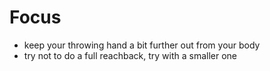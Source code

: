 # Focus

- keep your throwing hand a bit further out from your body
- try not to do a full reachback, try with a smaller one
